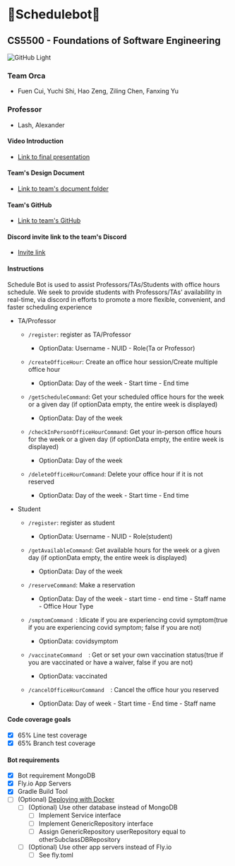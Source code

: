 # :tada:Schedulebot:tada:

## CS5500 - Foundations of Software Engineering
![GitHub Light](https://brand.northeastern.edu/wp-content/uploads/4_BlackOnColor.png#gh-light-mode-onlyy)
### Team Orca
  - Fuen Cui, Yuchi Shi, Hao Zeng, Ziling Chen, Fanxing Yu

### Professor
  - Lash, Alexander

#### Video Introduction
  - [Link to final presentation](https://youtu.be/J4PSZiVtnfA)

#### Team's Design Document
  - [Link to team's document folder](https://docs.google.com/document/d/1ovmgM4YWLuRaeZr9wdYqUiz4VMMTyY_pI15BBAdxaYo/edit#heading=h.e9cyjipwvaak)

#### Team's GitHub
  - [Link to team's GitHub](https://github.com/cs5500-f21-orca2/schedulebot)

#### Discord invite link to the team's Discord
  - [Invite link](https://discord.gg/Egc4k5XCsr)

#### Instructions
Schedule Bot is used to assist Professors/TAs/Students with office hours schedule.
We seek to provide students with Professors/TAs’ availability in real-time,
via discord in efforts to promote a more flexible, convenient, and faster scheduling experience
  - TA/Professor
    - ```/register```:  register as TA/Professor
      - OptionData: Username - NUID - Role(Ta or Professor)

    - ```/createOfficeHour```:  Create an office hour session/Create multiple office hour
      - OptionData: Day of the week - Start time - End time

    - ```/getScheduleCommand```:  Get your scheduled office hours for the week or a given day (if optionData empty, the entire week is displayed)
      - OptionData: Day of the week

    - ```/checkInPersonOfficeHourCommand```:  Get your in-person office hours for the week or a given day (if optionData empty, the entire week is displayed)
      - OptionData: Day of the week

    - ```/deleteOfficeHourCommand```:  Delete your office hour if it is not reserved
      - OptionData: Day of the week - Start time - End time

  - Student
    - ```/register```:  register as student
      - OptionData: Username - NUID - Role(student)

    - ```/getAvailableCommand```:  Get available hours for the week or a given day (if optionData empty, the entire week is displayed)
      - OptionData: Day of the week

    - ```/reserveCommand```:  Make a reservation
      - OptionData: Day of the week - start time - end time - Staff name - Office Hour Type

    - ```/smptomCommand ```:  Idicate if you are experiencing covid symptom(true if you are experiencing covid symptom; false if you are not)
      - OptionData: covidsymptom

    - ```/vaccinateCommand  ```:  Get or set your own vaccination status(true if you are vaccinated or have a waiver, false if you are not)
      - OptionData: vaccinated

    - ```/cancelOfficeHourCommand  ```:  Cancel the office hour you reserved
      - OptionData: Day of week - Start time - End time - Staff name

#### Code coverage goals
- [x] 65% Line test coverage
- [x] 65% Branch test coverage

#### Bot requirements
- [x] Bot requirement MongoDB
- [x] Fly.io App Servers
- [x] Gradle Build Tool
- [ ] \(Optional) [Deploying with Docker](https://docs.docker.com/get-started/overview/)
  - [ ] \(Optional) Use other database instead of MongoDB
    - [ ] Implement Service interface
    - [ ] Implement GenericRepository interface
    - [ ] Assign GenericRepository<NEUUser> userRepository equal to otherSubclassDBRepository
  - [ ] \(Optional) Use other app servers instead of Fly.io
    - [ ] See fly.toml
